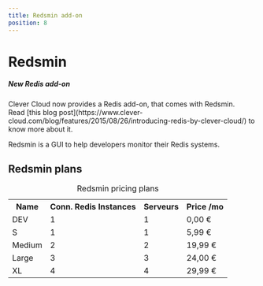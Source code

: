 ```yaml
---
title: Redsmin add-on
position: 8
---
```


# Redsmin

<div class="alert alert-hot-problems">
  <h5>New Redis add-on</h5>
  <div>Clever Cloud now provides a Redis add-on, that comes with Redsmin.<br />
  Read [this blog post](https://www.clever-cloud.com/blog/features/2015/08/26/introducing-redis-by-clever-cloud/) to
  know more about it.</div>
</div>

Redsmin is a GUI to help developers monitor their Redis systems.

## Redsmin plans

<table class="table table-bordered table-striped dataTable"><caption>Redsmin pricing plans</caption>
<tr>
<th>Name</th>
<th>Conn. Redis Instances</th>
<th>Serveurs</th>
<th>Price /mo</th>
</tr>
<tr>
<td class="cc-col__price "><span class="label cc-label__price label-info">DEV</span></td>
<td>1</td>
<td>1</td>
<td>0,00 €</td>
</tr>
<tr>
<td class="cc-col__price "><span class="label cc-label__price label-info">S</span></td>
<td>1</td>
<td>1</td>
<td>5,99 €</td>
</tr>
<tr>
<td class="cc-col__price "><span class="label cc-label__price label-info">Medium</span></td>
<td>2</td>
<td>2</td>
<td>19,99 €</td>
</tr>
<tr>
<td class="cc-col__price "><span class="label cc-label__price label-info">Large</span></td>
<td>3</td>
<td>3</td>
<td>24,00 €</td>
</tr>
<tr>
<td class="cc-col__price "><span class="label cc-label__price label-info">XL</span></td>
<td>4</td>
<td>4</td>
<td>29,99 €</td>
</tr>
</table>
